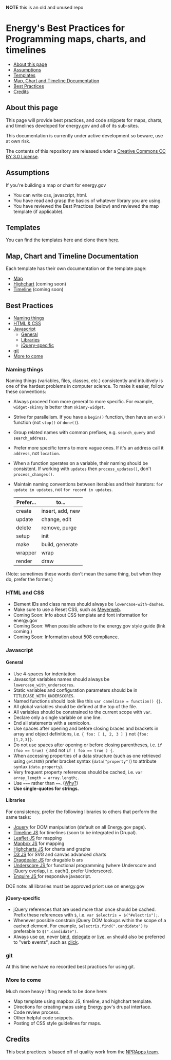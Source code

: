 **NOTE** this is an old and unused repo

Energy's Best Practices for Programming maps, charts, and timelines
==================================================================

* [About this page](#about-this-page)
* [Assumptions](#assumptions)
* [Templates](#templates)
* [Map, Chart and Timeline Documentation](#map-chart-and-timeline-documentation)
* [Best Practices](#best-practices)
* [Credits](#credits)


About this page
---------------

This page will provide best practices, and code snippets for maps, charts, and timelines developed for energy.gov and all of its sub-sites. 

This documentation is currently under active development so beware, use at own risk.  

The contents of this repository are released under a [Creative Commons CC BY 3.0 License](http://creativecommons.org/licenses/by/3.0/deed.en_US).


Assumptions
-----------
If you're building a map or chart for energy.gov

 * You can write css, javascript, html.
 * You have read and grasp the basics of whatever library you are using.
 * You have reviewed the Best Practices (below) and reviewed the map template (if applicable).

Templates
---------
You can find the templates here and clone them [here](https://github.com/energyapps/templates).

Map, Chart and Timeline Documentation
-------------------------------------

Each template has their own documentation on the template page:
* [Map](https://github.com/energyapps/templates/blob/master/map/README.md)
* [Highchart]() (coming soon)
* [Timeline]() (coming soon)

Best Practices
--------------
* [Naming things](#naming-things)
* [HTML & CSS](#html-and-css)
* [Javascript](#javascript)
	* [General](#general)
	* [Libraries](#libraries)
	* [jQuery-specific](#jquery-specific)
* [git](#git)
* [More to come](#more-to-come)

### Naming things

Naming things (variables, files, classes, etc.) consistently and intuitively is one of the hardest problems in computer science. To make it easier, follow these conventions:

* Always proceed from more general to more specific. For example, ``widget-skinny`` is better than ``skinny-widget``.
* Strive for parallelism. If you have a `begin()` function, then have an `end()` function (not `stop()` or `done()`).
* Group related names with common prefixes, e.g. `search_query` and `search_address`.
* Prefer more specific terms to more vague ones. If it's an address call it `address`, not `location`.
* When a function operates on a variable, their naming should be consistent. If working with `updates` then `process_updates()`, don't `process_changes()`. 
* Maintain naming conventions between iterables and their iterators: `for update in updates`, not `for record in updates`.


  |Prefer...|	to...				|
  |---------|	----------------	|
  |create 	|	insert, add, new	|
  |update 	|	change, edit		|
  |delete 	|	remove, purge		|
  |setup 	|	init				|
  |make 	|	build, generate		|
  |wrapper 	|	wrap				|
  |render 	|	draw				|

(Note: sometimes these words don't mean the same thing, but when they do, prefer the former.)

### HTML and CSS

* Element IDs and class names should always be ``lowercase-with-dashes``.
* Make sure to use a Reset CSS, such as [Meyerweb](http://meyerweb.com/eric/tools/css/reset/).
* Coming Soon: Info about CSS template and font information for energy.gov
* Coming Soon: When possible adhere to the energy.gov style guide (link coming.)
* Coming Soon: Information about 508 compliance.

### Javascript

#### General

* Use 4-spaces for indentation
* Javascript variables names should always be ``lowercase_with_underscores``.
* Static variables and configuration parameters should be in ``TITLECASE_WITH_UNDERSCORES``.
* Named functions should look like this ``var camelCase = function() {}``.
* All global variables should be defined at the top of the file.
* All variables should be constrained to the current scope with ``var``.
* Declare only a single variable on one line.
* End all statements with a semicolon.
* Use spaces after opening and before closing braces and brackets in array and object definitions, i.e. ``{ foo: [ 1, 2, 3 ] }`` not ``{foo:[1,2,3]}``.
* Do not use spaces after opening or before closing parentheses, i.e. ``if (foo == true) {`` and not ``if ( foo == true ) {``. 
* When accessing properties of a data structure (such as one retrieved using ``getJSON``) prefer bracket syntax (``data["property"]``) to attribute syntax (``data.property``).
* Very frequent property references should be cached, i.e. ``var array_length = array.length;``.
* Use ``===`` rather than ``==``. ([Why?](http://www.impressivewebs.com/why-use-triple-equals-javascipt/))
* **Use single-quotes for strings.**

#### Libraries

For consistency, prefer the following libraries to others that perform the same tasks:

 * [Jquery](http://jquery.com/) for DOM manipulation (default on all Energy.gov page).
 * [Timeline JS](http://timeline.knightlab.com/) for timelines (soon to be integrated in Drupal).
 * [Leaflet JS](http://leafletjs.com/reference.html) for mapping
 * [Mapbox JS](https://www.mapbox.com/mapbox.js/) for mapping
 * [Highcharts JS](http://www.highcharts.com/) for charts and graphs
 * [D3 JS](http://d3js.org/) for SVG and canvas advanced charts
 * [Dragdealer JS](http://code.ovidiu.ch/dragdealer/) for dragable b
 ars
 * [Underscore JS ](http://documentcloud.github.io/underscore/) for functional programming (where Underscore and jQuery overlap, i.e. each(), prefer Underscore).
 * [Enquire JS ](http://wicky.nillia.ms/enquire.js/) for responsive javascript.

DOE note: all libraries must be approved priort use on energy.gov

#### jQuery-specific

* jQuery references that are used more than once should be cached. Prefix these references with ``$``, i.e. ``var $electris = $("#electris");``.
* Whenever possible constrain jQuery DOM lookups within the scope of a cached element. For example, ``$electris.find(".candidate")`` is preferable to ``$(".candidate")``.
* Always use [on](http://api.jquery.com/on/), never [bind](http://api.jquery.com/bind/), [delegate](http://api.jquery.com/delegate/) or [live](http://api.jquery.com/live/). ``on`` should also be preferred to "verb events", such as [click](http://api.jquery.com/click/).

### git

At this time we have no recorded best practices for using git.

### More to come

Much more heavy lifting needs to be done here:

* Map template using mapbox JS, timeline, and highchart template.
* Directions for creating maps using Energy.gov's drupal interface.
* Code review process.
* Other helpful code snippets.
* Posting of CSS style guidelines for maps.

Credits
-------

This best practices is based off of quality work from the [NPRApps team](https://github.com/nprapps/bestpractices).
